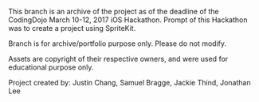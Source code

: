 This branch is an archive of the project as of the deadline of the CodingDojo March 10-12, 2017 iOS Hackathon. Prompt of this Hackathon was to create a project using SpriteKit.

Branch is for archive/portfolio purpose only. Please do not modify.

Assets are copyright of their respective owners, and were used for educational purpose only.

Project created by: Justin Chang, Samuel Bragge, Jackie Thind, Jonathan Lee
